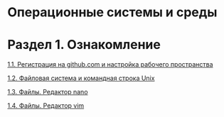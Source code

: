 # Операционные системы и среды

# Раздел 1. Ознакомление

[1.1. Регистрация на github.com и настройка рабочего пространства](./1/1.1)

[1.2. Файловая система и командная строка Unix](./1/1.2)

[1.3. Файлы. Редактор nano](./1/1.3)

[1.4. Файлы. Редактор vim](./1/1.4)